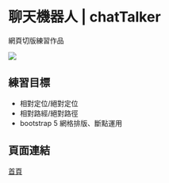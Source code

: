 # 聊天機器人 | chatTalker
網頁切版練習作品

![](https://i.imgur.com/MwpGY38.png)

## 練習目標
* 相對定位/絕對定位
* 相對路經/絕對路徑
* bootstrap 5 網格排版、斷點運用


## 頁面連結
[首頁](https://iamamberhh.github.io/chatTalker/)